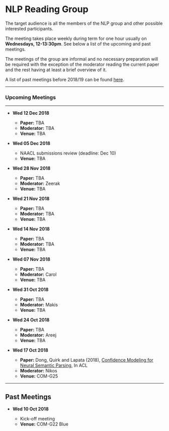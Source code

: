 # NLP Reading Group

The target audience is all the members of the NLP group and other possible interested participants.

The meeting takes place weekly during term for one hour usually on **Wednesdays, 12-13:30pm**. See below a list of the upcoming and past meetings.

The meetings of the group are informal and no necessary preparation will be required with the exception of the moderator reading the current paper and the rest having at least a brief overview of it.

A list of past meetings before 2018/19 can be found [here](https://www.sheffield.ac.uk/dcs/research/groups/nlp#tab05).


---

### Upcoming Meetings

---

* **Wed 12 Dec 2018**
	
	 - **Paper:** TBA
	 - **Moderator:** TBA
	 - **Venue:** TBA


*  **Wed 05 Dec 2018**
	
	- NAACL submissions review (deadline: Dec 10)
	- **Venue:** TBA 


* **Wed 28 Nov 2018**
	
	- **Paper:** TBA
	- **Moderator:** Zeerak
	- **Venue:** TBA


* **Wed 21 Nov 2018**
	
	- **Paper:** TBA
	- **Moderator:** TBA
	- **Venue:** TBA


* **Wed 14 Nov 2018**
	
	- **Paper:** TBA
	- **Moderator:** TBA
	- **Venue:** TBA


* **Wed 07 Nov 2018**
	
	- **Paper:** TBA
	- **Moderator:** Carol
	- **Venue:** TBA


* **Wed 31 Oct 2018**
	
	- **Paper:** TBA
	- **Moderator:** Makis
	- **Venue:** TBA


* **Wed 24 Oct 2018** 
	
	- **Paper:** TBA
	- **Moderator:** Areej
	- **Venue:** TBA


* **Wed 17 Oct 2018**
	
	- **Paper:** Dong, Quirk and Lapata (2018), [Confidence Modeling for Neural Semantic Parsing](https://arxiv.org/pdf/1805.04604.pdf), In ACL
	- **Moderator:** Nikos
	- **Venue:** COM-G25


-----

Past Meetings
---------------


* **Wed 10 Oct 2018**
	
	- Kick-off meeting 
	- **Venue:** COM-G22 Blue










